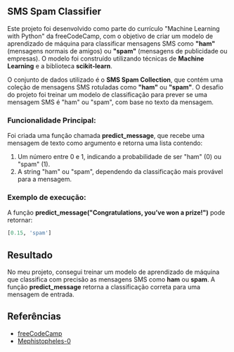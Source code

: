 ## SMS Spam Classifier

Este projeto foi desenvolvido como parte do currículo "Machine Learning with Python" da freeCodeCamp, com o objetivo de criar um modelo de aprendizado de máquina para classificar mensagens SMS como **"ham"** (mensagens normais de amigos) ou **"spam"** (mensagens de publicidade ou empresas). O modelo foi construído utilizando técnicas de **Machine Learning** e a biblioteca **scikit-learn**.

O conjunto de dados utilizado é o **SMS Spam Collection**, que contém uma coleção de mensagens SMS rotuladas como **"ham"** ou **"spam"**. O desafio do projeto foi treinar um modelo de classificação para prever se uma mensagem SMS é "ham" ou "spam", com base no texto da mensagem.

### Funcionalidade Principal:

Foi criada uma função chamada **predict_message**, que recebe uma mensagem de texto como argumento e retorna uma lista contendo:

1. Um número entre 0 e 1, indicando a probabilidade de ser "ham" (0) ou "spam" (1).
2. A string "ham" ou "spam", dependendo da classificação mais provável para a mensagem.

### Exemplo de execução:

A função **predict_message("Congratulations, you’ve won a prize!")** pode retornar:

```python
[0.15, 'spam']
```

## Resultado

No meu projeto, consegui treinar um modelo de aprendizado de máquina que classifica com precisão as mensagens SMS como **ham** ou **spam**. A função **predict_message** retorna a classificação correta para uma mensagem de entrada.

## Referências

- [freeCodeCamp](https://github.com/freeCodeCamp)  
- [Mephistopheles-0](https://github.com/Mephistopheles-0)
